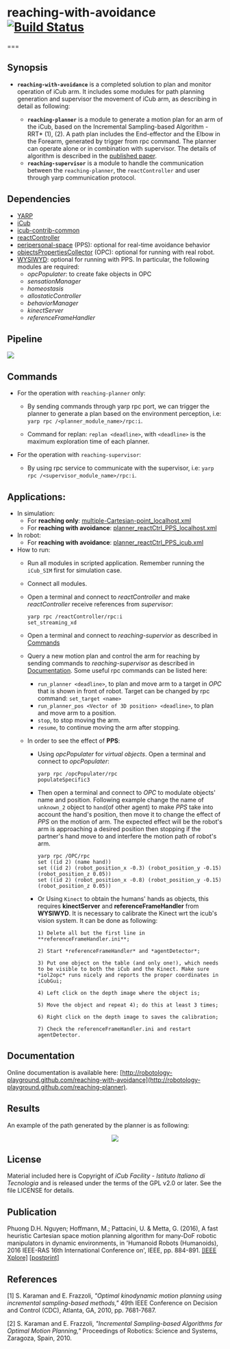 # reaching-with-avoidance [![Build Status](https://travis-ci.org/robotology-playground/reaching-planner.svg?branch=master)](https://travis-ci.org/robotology-playground/reaching-planner)
===
## Synopsis

- **`reaching-with-avoidance`** is a completed solution to plan and monitor operation of iCub arm. It includes some modules for path planning generation and supervisor the movement of iCub arm, as describing in detail as following:

	- **`reaching-planner`** is a module to generate a motion plan for an arm of the iCub, based on the Incremental Sampling-based Algorithm - RRT* (1), (2). A path plan includes the End-effector and the Elbow in the Forearm, generated by trigger from rpc command. The planner can operate alone or in combination with supervisor. The details of algorithm is described in the [published paper](https://github.com/robotology-playground/reaching-planner/tree/devel#publication).
	- **`reaching-supervisor`** is a module to handle the communication between the `reaching-planner`, the `reactController` and user through yarp communication protocol.

## Dependencies
- [YARP](https://github.com/robotology/yarp)
- [iCub](https://github.com/robotology/icub-main)
- [icub-contrib-common](https://github.com/robotology/icub-contrib-common)
- [reactController](https://github.com/robotology/react-control) 
- [peripersonal-space](https://github.com/robotology/peripersonal-space) (PPS): optional for real-time avoidance behavior
- [objectsPropertiesCollector](http://wiki.icub.org/brain/group__objectsPropertiesCollector.html) (OPC): optional for running with real robot.
- [WYSIWYD](https://github.com/robotology/wysiwyd): optional for running with PPS. In particular, the following modules are required:
	- *opcPopulater*: to create fake objects in OPC
	- *sensationManager*
	- *homeostasis*
	- *allostaticController*
	- *behaviorManager*
	- *kinectServer*
	- *referenceFrameHandler*

## Pipeline

<img src="https://github.com/robotology-playground/reaching-planner/blob/master/misc/planner_supervisor.bmp"/>

## Commands
- For the operation with `reaching-planner` only:
	- By sending commands through yarp rpc port, we can trigger the planner to generate a plan based on the environment perception,
i.e: `yarp rpc /<planner_module_name>/rpc:i`.

	- Command for replan: `replan <deadline>`, with `<deadline>` is the maximum exploration time of each planner.

- For the operation with `reaching-supervisor`:
	- By using rpc service to communicate with the supervisor, i.e: `yarp rpc /<supervisor_module_name>/rpc:i`.

## Applications:
- In simulation:
	- For **reaching only**: [multiple-Cartesian-point_localhost.xml](https://github.com/robotology-playground/reaching-planner/blob/master/app/script/multiple-Cartesian-point_localhost.xml)
	- For **reaching with avoidance**: [planner_reactCtrl_PPS_localhost.xml](https://github.com/robotology-playground/reaching-planner/blob/master/app/script/planner_reactCtrl_PPS_localhost.xml)  
- In robot:
	- For **reaching with avoidance**: [planner_reactCtrl_PPS_icub.xml](https://github.com/robotology-playground/reaching-planner/blob/master/app/script/planner_reactCtrl_PPS_iCub.xml)  
- How to run:
	- Run all modules in scripted application. Remember running the `iCub_SIM` first for simulation case.
	- Connect all modules.
	- Open a terminal and connect to *reactController* and make *reactController* receive references from *supervisor*:
	
		```
		yarp rpc /reactController/rpc:i
		set_streaming_xd
		```
	- Open a terminal and connect to *reaching-supervior* as described in [Commands](https://github.com/robotology-playground/reaching-planner/tree/master#commands) 
	- Query a new motion plan and control the arm for reaching by sending commands to *reaching-supervisor* as described in [Documentation](https://github.com/robotology-playground/reaching-planner/tree/master#documentation). Some useful rpc commands can be listed here:

		- `run_planner <deadline>`, to plan and move arm to a target in *OPC* that is shown in front of robot. Target can be changed by rpc command: `set_target <name>`
		- `run_planner_pos <Vector of 3D position> <deadline>`, to plan and move arm to a position. 
		- `stop`, to stop moving the arm.
		- `resume`, to continue moving the arm after stopping.

	- In order to see the effect of **PPS**: 
		- Using *opcPopulater* for *virtual objects*. Open a terminal and connect to *opcPopulater*:
		
			```
			yarp rpc /opcPopulater/rpc
			populateSpecific3
			```

		- Then open a terminal and connect to *OPC* to modulate objects' name and position. Following example change the name of `unknown_2` object to `hand`(of other agent) to make *PPS* take into account the hand's position, then move it to change the effect of *PPS* on the motion of arm. The expected effect will be the robot's arm is approaching a desired position then stopping if the partner's hand move to and interfere the motion path of robot's arm.
			```
			yarp rpc /OPC/rpc
			set ((id 2) (name hand))
			set ((id 2) (robot_position_x -0.3) (robot_position_y -0.15) (robot_position_z 0.05))
			set ((id 2) (robot_position_x -0.8) (robot_position_y -0.15) (robot_position_z 0.05))
			```		
		- Or Using `Kinect` to obtain the humans' hands as objects, this requires **kinectServer** and **referenceFrameHandler** from **WYSIWYD**. It is necessary to calibrate the Kinect wrt the icub's vision system. It can be done as following:
			
			```
			1) Delete all but the first line in **referenceFrameHandler.ini**;
			
			2) Start *referenceFrameHandler* and *agentDetector*;
			
			3) Put one object on the table (and only one!), which needs to be visible to both the iCub and the Kinect. Make sure *iol2opc* runs nicely and reports the proper coordinates in iCubGui;
			
			4) Left click on the depth image where the object is;
			
			5) Move the object and repeat 4); do this at least 3 times;
			
			6) Right click on the depth image to saves the calibration;
			
			7) Check the referenceFrameHandler.ini and restart agentDetector. 
			```
			
## Documentation
Online documentation is available here: [http://robotology-playground.github.com/reaching-with-avoidance](http://robotology-playground.github.com/reaching-planner).

## Results
An example of the path generated by the planner is as following:

<p align="center">
  <img src="https://github.com/robotology-playground/reaching-planner/blob/master/misc/planning_result_GUI.bmp"/>
</p>

## License
Material included here is Copyright of *iCub Facility - Istituto Italiano di Tecnologia* and is released under the terms of the GPL v2.0 or later. See the file LICENSE for details.

## Publication
Phuong D.H. Nguyen; Hoffmann, M.; Pattacini, U. & Metta, G. (2016), A fast heuristic Cartesian space motion planning algorithm for many-DoF robotic manipulators in dynamic environments, in 'Humanoid Robots (Humanoids), 2016 IEEE-RAS 16th International Conference on', IEEE, pp. 884-891. [[IEEE Xplore]](http://dx.doi.org/10.1109/HUMANOIDS.2016.7803377) [[postprint]](https://sites.google.com/site/matejhof/publications/NguyenEtAl__CartesianSpacePlanningHumanoids_2016_postprint.pdf?attredirects=0)

## References
[1] S. Karaman and E. Frazzoli, *"Optimal kinodynamic motion planning using incremental sampling-based methods,"* 49th IEEE Conference on Decision and Control (CDC), Atlanta, GA, 2010, pp. 7681-7687.

[2] S. Karaman and E. Frazzoli, *"Incremental Sampling-based Algorithms for Optimal Motion Planning,"* Proceedings of Robotics: Science and Systems, Zaragoza, Spain, 2010.
 
